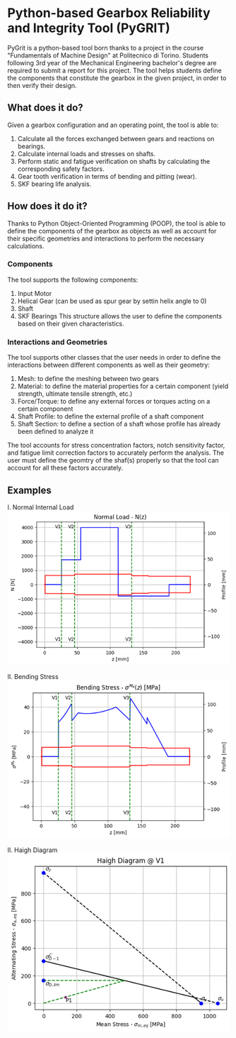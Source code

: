 # Python-based Gearbox Reliability and Integrity Tool (PyGRIT)
PyGrit is a python-based tool born thanks to a project in the course "Fundamentals of Machine Design" at Politecnico di Torino.
Students following 3rd year of the Mechanical Engineering bachelor's degree are required to submit a report for this project.
The tool helps students define the components that constitute the gearbox in the given project, in order to then verify their design.

## What does it do?
Given a gearbox configuration and an operating point, the tool is able to:
1) Calculate all the forces exchanged between gears and reactions on bearings.
2) Calculate internal loads and stresses on shafts.
3) Perform static and fatigue verification on shafts by calculating the corresponding safety factors.
4) Gear tooth verification in terms of bending and pitting (wear).
5) SKF bearing life analysis.

## How does it do it?
Thanks to Python Object-Oriented Programming (POOP), the tool is able to define the components of the gearbox as objects as well as account for their specific geometries and interactions to perform the necessary calculations.

### Components
The tool supports the following components:
1) Input Motor
2) Helical Gear (can be used as spur gear by settin helix angle to 0)
3) Shaft
4) SKF Bearings
This structure allows the user to define the components based on their given characteristics.

### Interactions and Geometries
The tool supports other classes that the user needs in order to define the interactions between different components as well as their geometry:
1) Mesh: to define the meshing between two gears
2) Material: to define the material properties for a certain component (yield strength, ultimate tensile strength, etc.)
3) Force/Torque: to define any external forces or torques acting on a certain component
4) Shaft Profile: to define the external profile of a shaft component
5) Shaft Section: to define a section of a shaft whose profile has already been defined to analyze it

The tool accounts for stress concentration factors, notch sensitivity factor, and fatigue limit correction factors to accurately perform the analysis.
The user must define the geomtry of the shaf(s) properly so that the tool can account for all these factors accurately.

## Examples
I. Normal Internal Load
![alt text](Assets/Noarmal%20Load.png)

II. Bending Stress
![alt text](Assets/Bending%20Stress.png)

II. Haigh Diagram
![alt text](Assets/Haigh%20Diagram.png)